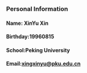 ### Personal Information
#### Name: XinYu Xin
#### Birthday:19960815
#### School:Peking University
#### Email:xingxinyu@pku.edu.cn
